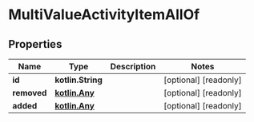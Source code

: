 
# MultiValueActivityItemAllOf

## Properties
Name | Type | Description | Notes
------------ | ------------- | ------------- | -------------
**id** | **kotlin.String** |  |  [optional] [readonly]
**removed** | [**kotlin.Any**](.md) |  |  [optional] [readonly]
**added** | [**kotlin.Any**](.md) |  |  [optional] [readonly]



